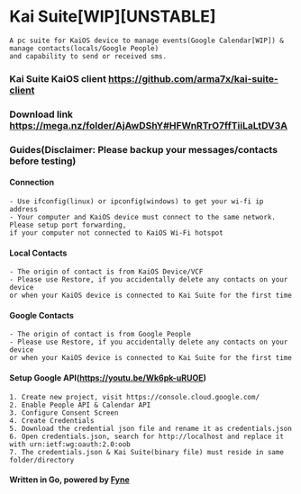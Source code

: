 # Kai Suite[WIP][UNSTABLE]

```What is the purpose Kai Suite ?
A pc suite for KaiOS device to manage events(Google Calendar[WIP]) & manage contacts(locals/Google People)
and capability to send or received sms.
```

### Kai Suite KaiOS client https://github.com/arma7x/kai-suite-client

### Download link https://mega.nz/folder/AjAwDShY#HFWnRTrO7ffTiiLaLtDV3A

### Guides(Disclaimer: Please backup your messages/contacts before testing)

#### Connection
```
- Use ifconfig(linux) or ipconfig(windows) to get your wi-fi ip address
- Your computer and KaiOS device must connect to the same network. Please setup port forwarding,
if your computer not connected to KaiOS Wi-Fi hotspot
```

#### Local Contacts
```
- The origin of contact is from KaiOS Device/VCF
- Please use Restore, if you accidentally delete any contacts on your device
or when your KaiOS device is connected to Kai Suite for the first time
```

#### Google Contacts
```
- The origin of contact is from Google People
- Please use Restore, if you accidentally delete any contacts on your device
or when your KaiOS device is connected to Kai Suite for the first time
```

#### Setup Google API(https://youtu.be/Wk6pk-uRUOE)
```
1. Create new project, visit https://console.cloud.google.com/
2. Enable People API & Calendar API
3. Configure Consent Screen
4. Create Credentials
5. Download the credential json file and rename it as credentials.json
6. Open credentials.json, search for http://localhost and replace it with urn:ietf:wg:oauth:2.0:oob
7. The credentials.json & Kai Suite(binary file) must reside in same folder/directory
```

#### Written in Go, powered by [Fyne](https://github.com/fyne-io/fyne)

